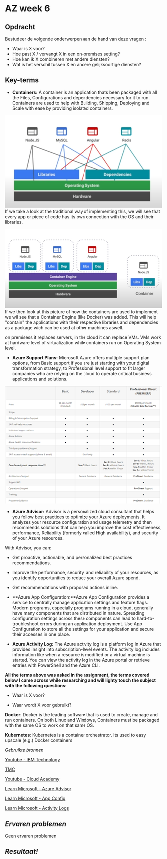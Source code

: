 **AZ week 6**
===


**Opdracht**
---
Bestudeer de volgende onderwerpen aan de hand van deze vragen :

- Waar is X voor?
- Hoe past X / vervangt X in een on-premises setting?
- Hoe kan ik X combineren met andere diensten?
- Wat is het verschil tussen X en andere gelijksoortige diensten?

**Key-terms**
---

- **Containers:** A container is an application thats been packaged with all the Files, Configurations and dependencies necessary for it to run. Containers are used to help with Building, Shipping, Deploying and Scale with ease by providing isolated containers.

![Traditional](../../../00_includes/AZw6/Theorie/tradModel.png)
If we take a look at the traditional way of implementing this, we will see that every app or piece of code has its own connection with the OS and their libraries.

![ContainerEngine](../../../00_includes/AZw6/Theorie/containerWorks.png)
If we then look at this picture of how the containers are used to implement we wil see that a Container Engine (like Docker) was added. This will help "contain" the applications with their respective libraries and dependencies as a package wich can be used at other machines aswell.

on premisess it replaces servers, in the cloud it can replace VMs. VMs work at hardware level of virtualization while containers run on Operating System level.

- **Azure Support Plans:** Microsoft Azure offers multiple support plan options, from Basic support if you are just starting with your digital transformation strategy, to Professional level support to fit larger companies who are relying on the cloud to operate critical business applications and solutions.

![compPlans](../../../00_includes/AZw6/Theorie/supportplanscomp.png)

- **Azure Advisor:** Advisor is a personalized cloud consultant that helps you follow best practices to optimize your Azure deployments. It analyzes your resource configuration and usage telemetry and then recommends solutions that can help you improve the cost effectiveness, performance, Reliability (formerly called High availability), and security of your Azure resources.

With Advisor, you can:

- Get proactive, actionable, and personalized best practices recommendations.
- Improve the performance, security, and reliability of your resources, as you identify opportunities to reduce your overall Azure spend.
- Get recommendations with proposed actions inline.

- **Azure App Configuration:**Azure App Configuration provides a service to centrally manage application settings and feature flags. Modern programs, especially programs running in a cloud, generally have many components that are distributed in nature. Spreading configuration settings across these components can lead to hard-to-troubleshoot errors during an application deployment. Use App Configuration to store all the settings for your application and secure their accesses in one place.

- **Azure Activity Log:** The Azure activity log is a platform log in Azure that provides insight into subscription-level events. The activity log includes information like when a resource is modified or a virtual machine is started. You can view the activity log in the Azure portal or retrieve entries with PowerShell and the Azure CLI. 

**All the terms above was asked in the assignment, the terms covered below I came across while researching and will lighty touch the subject with the following questions:**

- Waar is X voor?

- Waar wordt X voor gebruikt?

**Docker**: Docker is the leading software that is used to create, manage and run containers. On both Linux and Windows, Containers must be packaged with the same OS to work on that same OS.

**Kubernetes**: Kubernetes is a container orchestrator. Its used to easy upscale (e.g.) Docker containers



*Gebruikte bronnen*

[Youtube - IBM Technology](https://www.youtube.com/watch?v=cjXI-yxqGTI)

[TMC](https://abouttmc.com/microsoft-azure-cloud/microsoft-azure-support-plans/)

[Youtube - Cloud Academy](https://www.youtube.com/watch?v=9RiiNW1zqJM)

[Learn Microsoft - Azure Advisor](https://learn.microsoft.com/en-us/azure/advisor/advisor-overview)

[Learn Microsoft - App Config](https://learn.microsoft.com/en-us/azure/azure-app-configuration/overview)

[Learn Microsoft - Activity Logs](https://learn.microsoft.com/en-us/azure/azure-monitor/essentials/activity-log?tabs=powershell)

*Ervaren problemen*
---

Geen ervaren problemen

*Resultaat!*
---

